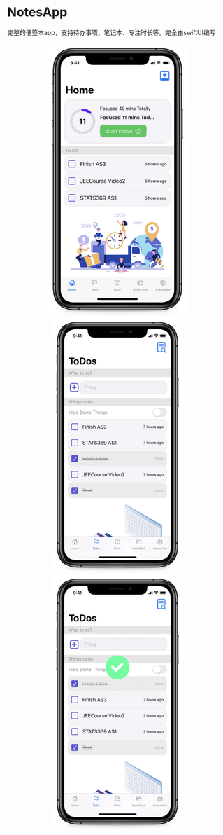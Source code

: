 # NotesApp
完整的便签本app，支持待办事项、笔记本、专注时长等。完全由swiftUI编写


<div align=center><img src="https://github.com/dyeeee/NotesApp/blob/master/BA9D268CD0E878BF5790F646B301DB97.JPG" width="320" /></div>

<div align=center>
<img src="https://github.com/dyeeee/NotesApp/blob/master/A17817B53082F53ED584960716FE6053.JPG" width="300"/><img src="https://github.com/dyeeee/NotesApp/blob/master/D81B53D18A82834A70E4CDCB80B66CC2.JPG" width="300"/></div>

